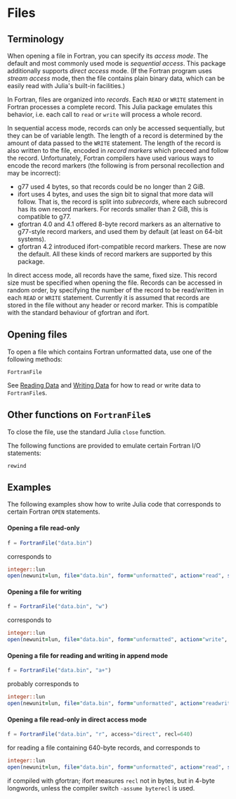 # Files

## Terminology

When opening a file in Fortran, you can specify its *access mode*.
The default and most commonly used mode is *sequential access*.
This package additionally supports *direct access* mode.
(If the Fortran program uses *stream access* mode, then the file
contains plain binary data, which can be easily read with Julia's
built-in facilities.)

In Fortran, files are organized into *records*. Each `READ` or `WRITE`
statement in Fortran processes a complete record. This Julia package
emulates this behavior, i.e. each call to `read` or `write` will process
a whole record.

In sequential access mode, records can only be accessed sequentially,
but they can be of variable length. The length of a record is determined
by the amount of data passed to the `WRITE` statement. The length of
the record is also written to the file, encoded in *record markers* which
preceed and follow the record. Unfortunately, Fortran compilers have used
various ways to encode the record markers (the following is from personal
recollection and may be incorrect):
* g77 used 4 bytes, so that records could be no longer than 2 GiB.
* ifort uses 4 bytes, and uses the sign bit to signal that more data will follow.
  That is, the record is split into *subrecords*, where each subrecord has its
  own record markers. For records smaller than 2 GiB, this is compatible to g77.
* gfortran 4.0 and 4.1 offered 8-byte record markers as an alternative to
  g77-style record markers, and used them by default (at least on 64-bit systems).
* gfortran 4.2 introduced ifort-compatible record markers. These are now
  the default.
All these kinds of record markers are supported by this package.

In direct access mode, all records have the same, fixed size. This record size
must be specified when opening the file. Records can be accessed in random
order, by specifying the number of the record to be read/written in each
`READ` or `WRITE` statement.  Currently it is assumed that records are stored
in the file without any header or record marker.  This is compatible with the
standard behaviour of gfortran and ifort.


## Opening files

To open a file which contains Fortran unformatted data,
use one of the following methods:

```@docs
FortranFile
```

See [Reading Data](@ref) and [Writing Data](@ref) for how to
read or write data to `FortranFile`s.


## Other functions on `FortranFile`s

To close the file, use the standard Julia `close` function.

The following functions are provided to emulate certain Fortran I/O statements:
```@docs
rewind
```


## Examples

The following examples show how to write Julia code that corresponds to
certain Fortran `OPEN` statements.

#### Opening a file read-only

```julia
f = FortranFile("data.bin")
```
corresponds to
```fortran
integer::lun
open(newunit=lun, file="data.bin", form="unformatted", action="read", status="old")
```

#### Opening a file for writing

```julia
f = FortranFile("data.bin", "w")
```
corresponds to
```fortran
integer::lun
open(newunit=lun, file="data.bin", form="unformatted", action="write", status="replace")
```

#### Opening a file for reading and writing in append mode

```julia
f = FortranFile("data.bin", "a+")
```
probably corresponds to
```fortran
integer::lun
open(newunit=lun, file="data.bin", form="unformatted", action="readwrite", position="append", status="unknown")
```

#### Opening a file read-only in direct access mode

```julia
f = FortranFile("data.bin", "r", access="direct", recl=640)
```
for reading a file containing 640-byte records, and corresponds to
```fortran
integer::lun
open(newunit=lun, file="data.bin", form="unformatted", action="read", status="old", access="direct", recl=640)
```
if compiled with gfortran; ifort measures `recl` not in bytes, but in 4-byte longwords, unless the
compiler switch `-assume byterecl` is used.

